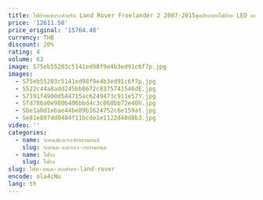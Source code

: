 ```yaml
---
title: ไฟท้ายแต่งรถสำหรับ Land Rover Freelander 2 2007-2015ชุดประกอบไฟท้าย LED แบบไดนามิกสัญญาณไฟเลี้ยวแบบไดนามิก
price: '12611.58'
price_original: '15764.48'
currency: THB
discount: 20%
rating: 4
volume: 62
image: S75eb55203c5141ed98f9e4b3ed91c6f7p.jpg
images:
  - S75eb55203c5141ed98f9e4b3ed91c6f7p.jpg
  - S522c44a8add245bb8672c8375741546dE.jpg
  - S7191f4900d544715ac6249473c911e57Y.jpg
  - Sfd786a0e9806406bbd4c3c060bb72e40h.jpg
  - Sbe1a0d1ebae44be89b1624752c6e159at.jpg
  - Se81e897dd0484f11bcde1e1122d40d8b3.jpg
video: ''
categories:
  - name: รถยนต์และรถจักรยานยนต์
    slug: รถยนต-และรถจ-กรยานยนต
  - name: ไฟรถ
    slug: ไฟรถ
slug: ไฟท-ายแต-งรถสำหร-land-rover
encode: ola4cNu
lang: th
---
```

  